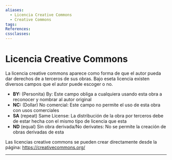 ```yaml
---
aliases:
  - Licencia Creative Commons
  - Creative Commons
tags: 
References: 
cssclasses:
---
```

# Licencia Creative Commons
La licencia creative commons aparece como forma de que el autor pueda dar derechos de  a terceros de sus obras. Bajo eseta licencia existen diversos campos que el autor puede escoger o no. 

+ **BY:** (Personita) By: Este campo obliga a cualquiera usando esta obra a reconocer y nombrar al autor original
+ **NC:** (Dollar) No comercial: Este campo no permite el uso de esta obra con usos comerciales
+ **SA** (repeat) Same License: La distribución de la obra por terceros debe de estar hecha con el mismo tipo de licencia que esta
+ **ND** (equal) Sin obra derivada/No derivates: No se permite la creación de obras derivadas de esta

Las licencias creative commons se pueden crear directamente desde la página: https://creativecommons.org/
***